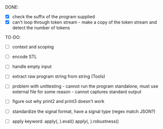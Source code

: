 DONE: 
- [X] check the suffix of the program supplied
- [X] can't loop through token stream - make a copy of the token stream and detect the number of tokens

TO-DO:
- [ ] context and scoping
- [ ] encode STL
- [ ] handle empty input
- [ ] extract raw program string from string (Tools)
- [ ] problem with unittesting - cannot run the program standalone, must use external file for some reason
        - cannot captures standard output
- [ ] figure out why print2 and print3 doesn't work

- [ ] standardize the signal format, have a signal type (regex match JSON?)

- [ ] apply keyword: apply(<STL-formula>, <Signal>).eval()
                     apply(<STL-formula>, <Signal>).robustness()